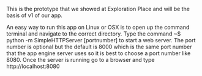 This is the prototype that we showed at Exploration Place and will be the basis of v1 of our app. 

An easy way to run this app on Linux or OSX is to open up the command
terminal and navigate to the correct directory. Type the command
~$ python -m SimpleHTTPServer [portnumber]
to start a web server. The port number is optional but the default is 
8000 which is the same port number that the app engine server uses so 
it is best to choose a port number like 8080. Once the server is running
go to a browser and type
http://localhost:8080
